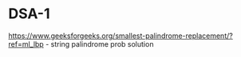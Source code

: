 # DSA-1

https://www.geeksforgeeks.org/smallest-palindrome-replacement/?ref=ml_lbp - string palindrome prob solution

